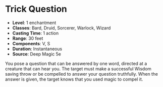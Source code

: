 # Trick Question

- **Level**: 1 enchantment
- **Classes**: Bard, Druid, Sorcerer, Warlock, Wizard
- **Casting Time**: 1 action
- **Range**: 30 feet
- **Components**: V, S
- **Duration**: Instantaneous
- **Source**: Deep Magic 5e

You pose a question that can be answered by one word, directed at a creature that can hear you. The target must make a successful Wisdom saving throw or be compelled to answer your question truthfully. When the answer is given, the target knows that you used magic to compel it.


